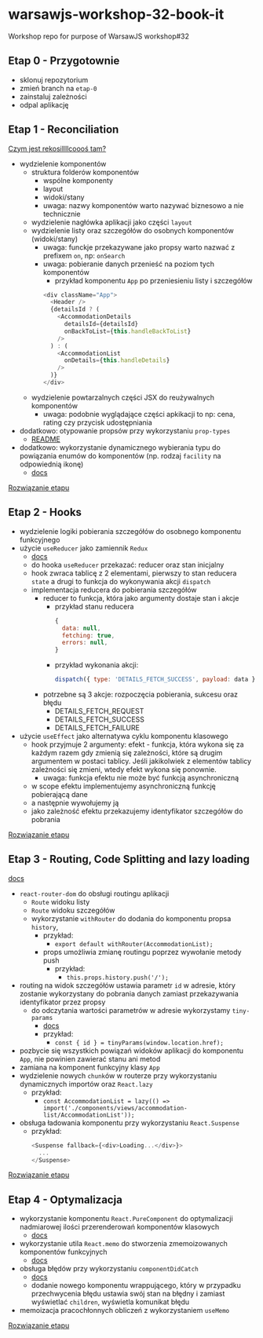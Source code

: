 # warsawjs-workshop-32-book-it
Workshop repo for purpose of WarsawJS workshop#32

## Etap 0 - Przygotownie

* sklonuj repozytorium
* zmień branch na `etap-0`
* zainstaluj zależności
* odpal aplikację

## Etap 1 - Reconciliation

[Czym jest rekosillllcoooś tam?](https://reactjs.org/docs/reconciliation.html)

* wydzielenie komponentów
  * struktura folderów komponentów
    * wspólne komponenty
    * layout
    * widoki/stany
    * uwaga: nazwy komponentów warto nazywać biznesowo a nie technicznie
  * wydzielenie nagłówka aplikacji jako części `layout`
  * wydzielenie listy oraz szczegółów do osobnych komponentów (widoki/stany)
    * uwaga: funckje przekazywane jako propsy warto nazwać z prefixem `on`, np: `onSearch`
    * uwaga: pobieranie danych przenieść na poziom tych komponentów
      * przykład komponentu `App` po przeniesieniu listy i szczegółów
      ```javascript
      <div className="App">
        <Header />
        {detailsId ? (
          <AccommodationDetails
            detailsId={detailsId}
            onBackToList={this.handleBackToList}
          />
        ) : (
          <AccommodationList
            onDetails={this.handleDetails}
          />
        )}
      </div>
      ```
  * wydzielenie powtarzalnych części JSX do reużywalnych komponentów
    * uwaga: podobnie wyglądające części apkikacji to np: cena, rating czy przycisk udostępniania
* dodatkowo: otypowanie propsów przy wykorzystaniu `prop-types`
  * [README](https://www.npmjs.com/package/prop-types)
* dodatkowo: wykorzystanie dynamicznego wybierania typu do powiązania enumów do komponentów (np. rodzaj `facility` na odpowiednią ikonę)
  * [docs](https://reactjs.org/docs/jsx-in-depth.html#choosing-the-type-at-runtime)

[Rozwiązanie etapu](https://github.com/G3F4/warsawjs-workshop-32-book-it/compare/etap-0...etap-1?expand=1)

## Etap 2 - Hooks

* wydzielenie logiki pobierania szczegółów do osobnego komponentu funkcyjnego
* użycie `useReducer` jako zamiennik `Redux`
  * [docs](https://reactjs.org/docs/hooks-reference.html#usereducer)
  * do hooka `useReducer` przekazać: reducer oraz stan inicjalny
  * hook zwraca tablicę z 2 elementami, pierwszy to stan reducera `state` a drugi to funkcja do wykonywania akcji `dispatch`
  * implementacja reducera do pobierania szczegółów
    * reducer to funkcja, która jako argumenty dostaje stan i akcje
      * przykład stanu reducera
        ```javascript
        {
          data: null,
          fetching: true,
          errors: null,
        }
        ```
      * przykład wykonania akcji:
        ```javascript
        dispatch({ type: 'DETAILS_FETCH_SUCCESS', payload: data });
        ```
    * potrzebne są 3 akcje: rozpoczęcia pobierania, sukcesu oraz błędu
      * DETAILS_FETCH_REQUEST
      * DETAILS_FETCH_SUCCESS
      * DETAILS_FETCH_FAILURE
* użycie `useEffect` jako alternatywa cyklu komponentu klasowego
  * hook przyjmuje 2 argumenty: efekt - funkcja, która wykona się za każdym razem gdy zmienią się zależności, które są drugim argumentem w postaci tablicy. Jeśli jakikolwiek z elementów tablicy zależności się zmieni, wtedy efekt wykona się ponownie.
    * uwaga: funkcja efektu nie może być funkcją asynchroniczną
  * w scope efektu implementujemy asynchroniczną funkcję pobierającą dane
  * a następnie wywołujemy ją
  * jako zależność efektu przekazujemy identyfikator szczegółów do pobrania

[Rozwiązanie etapu](https://github.com/G3F4/warsawjs-workshop-32-book-it/compare/etap-1...etap-2?expand=1)

## Etap 3 - Routing, Code Splitting and lazy loading
[docs](https://reactjs.org/docs/code-splitting.html)

* `react-router-dom` do obsługi routingu aplikacji
  * `Route` widoku listy
  * `Route` widoku szczegółów
  * wykorzystanie `withRouter` do dodania do komponentu propsa `history`,
    * przykład:
      * `export default withRouter(AccommodationList);`
    * props umożliwia zmianę routingu poprzez wywołanie metody push
      * przykład:
        * `this.props.history.push('/');`
* routing na widok szczegółów ustawia parametr `id` w adresie, który zostanie wykorzystany do pobrania danych zamiast przekazywania identyfikator przez propsy
  * do odczytania wartości parametrów w adresie wykorzystamy `tiny-params`
    * [docs](https://www.npmjs.com/package/tiny-params)
    * przykład: 
      * `const { id } = tinyParams(window.location.href);`
* pozbycie się wszystkich powiązań widoków aplikacji do komponentu `App`, nie powinien zawierać stanu ani metod
* zamiana na komponent funkcyjny klasy `App`
* wydzielenie nowych `chunk`ów w routerze przy wykorzystaniu dynamicznych importów oraz `React.lazy`
  * przykład:
    * `const AccommodationList = lazy(() => import('./components/views/accommodation-list/AccommodationList'));`
* obsługa ładowania komponentu przy wykorzystaniu `React.Suspense`
  * przykład:
    ```javascript
    <Suspense fallback={<div>Loading...</div>}>
      ...
    </Suspense>
    ```
[Rozwiązanie etapu](https://github.com/G3F4/warsawjs-workshop-32-book-it/compare/etap-2...etap-3?expand=1)

## Etap 4 - Optymalizacja

* wykorzystanie komponentu `React.PureComponent` do optymalizacji nadmiarowej ilości przerenderowań komponentów klasowych
  * [docs](https://reactjs.org/docs/react-api.html#reactpurecomponent)
* wykorzystanie utila `React.memo` do stworzenia zmemoizowanych komponentów funkcyjnych
  * [docs](https://reactjs.org/docs/react-api.html#reactmemo)
* obsługa błędów przy wykorzystaniu `componentDidCatch`
  * [docs](https://reactjs.org/docs/react-component.html#componentdidcatch)
  * dodanie nowego komponentu wrappującego, który w przypadku przechwycenia błędu ustawia swój stan na błędny i zamiast wyświetlać `children`, wyświetla komunikat błędu
* memoizacja pracochłonnych obliczeń z wykorzystaniem `useMemo`

[Rozwiązanie etapu](https://github.com/G3F4/warsawjs-workshop-32-book-it/compare/etap-3...etap-4?expand=1)
